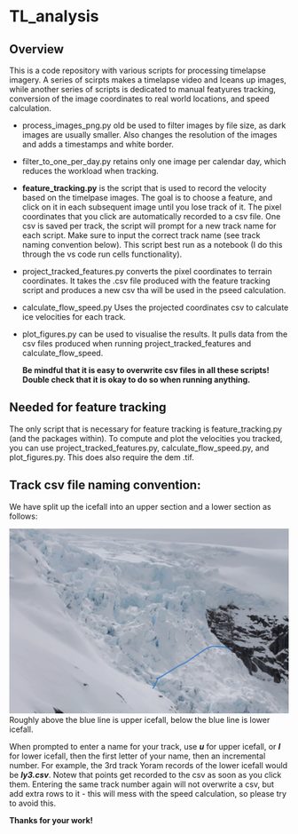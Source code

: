 # TL_analysis

## Overview
This is a code repository with various scripts for processing timelapse imagery. A series of scirpts makes a timelapse video and lceans up images, while another series of scripts is dedicated to manual featyures tracking, conversion of the image coordinates to real world locations, and speed calculation. 
* process_images_png.py old be used to filter images by file size, as dark images are usually smaller. Also changes the resolution of the images and adds a timestamps and white border.
* filter_to_one_per_day.py retains only one image per calendar day, which reduces the workload when tracking.
  
* **feature_tracking.py** is the script that is used to record the velocity based on the timelpase images. The goal is to choose a feature, and click on it in each subsequent image until you lose track of it. The pixel coordinates that you click are automatically recorded to a csv file. One csv is saved per track, the script will prompt for a new track name for each script. Make sure to input the correct track name (see track naming convention below). This script best run as a notebook (I do this through the vs code run cells functionality).

* project_tracked_features.py converts the pixel coordinates to terrain coordinates. It takes the .csv file produced with the feature tracking script and produces a new csv tha will be used in the pseed calculation.
* calculate_flow_speed.py Uses the projected coordinates csv to calculate ice velocities for each track.
* plot_figures.py can be used to visualise the results. It pulls data from the csv files produced when running project_tracked_features and calculate_flow_speed.

  **Be mindful that it is easy to overwrite csv files in all these scripts! Double check that it is okay to do so when running anything.**

## Needed for feature tracking
The only script that is necessary for feature tracking is feature_tracking.py (and the packages within). To compute and plot the velocities you tracked, you can use project_tracked_features.py, calculate_flow_speed.py, and  plot_figures.py. This does also require the dem .tif.

## Track csv file naming convention:

We have split up the icefall into an upper section and a lower section as follows:

![icefall boundary](icefall_boundaries_ft.png)
Roughly above the blue line is upper icefall, below the blue line is lower icefall. 
  
When prompted to enter a name for your track, use ***u*** for upper icefall, or ***l*** for lower icefall, then the first letter of your name, then an incremental number. For example, the 3rd track Yoram records of the lower icefall would be ***ly3.csv***. Notew that points get recorded to the csv as soon as you click them. Entering the same track number again will not overwrite a csv, but add extra rows to it - this will mess with the speed calculation, so please try to avoid this. 

**Thanks for your work!**
